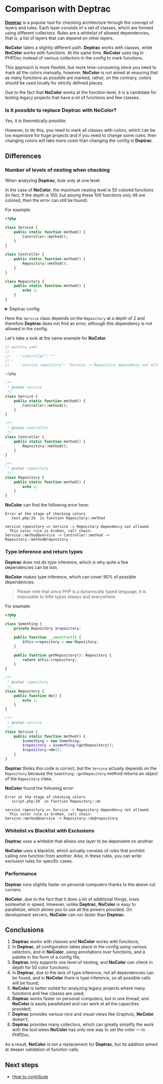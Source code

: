 # Comparison with Deptrac

[**Deptrac**](https://github.com/qossmic/deptrac) is a popular tool for checking architecture through the concept of layers and rules. Each layer consists of a set of classes, which are formed using different collectors. Rules are a whitelist of allowed dependencies, that is, a list of layers that can depend on other layers.

**NoColor** takes a slightly different path. **Deptrac** works with classes, while **NoColor** works with functions. At the same time, **NoColor** uses tag in PHPDoc instead of various collectors in the config to mark functions.

This approach is more flexible, but more time-consuming since you need to mark all the colors manually, however, **NoColor** is not aimed at ensuring that as many functions as possible are marked, rather, on the contrary, colors should be used locally for strictly defined places.

Due to the fact that **NoColor** works at the function level, it is a candidate for testing legacy projects that have a lot of functions and few classes.

### Is it possible to replace Deptrac with NoColor?

Yes, it is theoretically possible.

However, to do this, you need to mark all classes with colors, which can be too expensive for huge projects and if you need to change some rules, then changing colors will take more costs than changing the config in **Deptrac**.

## Differences

### Number of levels of nesting when checking

When analyzing **Deptrac**, look only at one level.

In the case of **NoColor**, the maximum nesting level is 50 colored functions (in fact, if the depth is 100, but among these 100 functions only 49 are colored, then the error can still be found).

For example:

```php
<?php

class Service {
    public static function method() {
        Controller::method();
    }
}

class Controller {
    public static function method() {
        Repository::method();
    }
}

class Repository {
    public static function method() {
        echo 1;
    }
}
```

<details>
  <summary>Deptrac config</summary>

  ```yaml
# depfile.yaml
paths:
  - ./
exclude_files:
  - '#.*test.*#'
layers:
  - name: Service
    collectors:
      - type: className
        regex: .*Service.*
  - name: Controller
    collectors:
      - type: className
        regex: .*Controller.*
  - name: Repository
    collectors:
      - type: className
        regex: .*Repository.*
ruleset:
  Service:
    - Controller
  Controller:
    - Repository
  ```
</details>

Here the `Service` class depends on the `Repository` at a depth of 2 and therefore **Deptrac** does not find an error, although this dependency is not allowed in the config.

Let's take a look at the same example for **NoColor**.

```php
// palette.yaml
// -
//   - "controller": ""
// -
//   - "service repository": "Service -> Repository dependency not allowed."

<?php

/**
 * @color service
 */
class Service {
    public static function method() {
        Controller::method();
    }
}

/**
 * @color controller
 */
class Controller {
    public static function method() {
        Repository::method();
    }
}

/**
 * @color repository
 */
class Repository {
    public static function method() {
        echo 1;
    }
}
```

**NoColor** can find the following error here:

```
Error at the stage of checking colors
   test.php:25  in function Repository::method

service repository => Service -> Repository dependency not allowed.
  This color rule is broken, call chain:
Service::method@service -> Controller::method -> Repository::method@repository
```

### Type inference and return types

**Deptrac** does not do type inference, which is why quite a few dependencies can be lost.

**NoColor** makes type inference, which can cover 90% of possible dependencies.

> Please note that since PHP is a dynamically typed language, it is impossible to infer types always and everywhere.

For example:

```php
<?php

class Something {
    private Repository $repository;

    public function __construct() {
        $this->repository = new Repository;
    }

    public function getRepository(): Repository {
        return $this->repository;
    }
}

/**
 * @color repository
 */
class Repository {
    public function do() {
        echo 1;
    }
}

/**
 * @color service
 */
class Service {
    public static function method() {
        $something = new Something;
        $repository = $something->getRepository();
        $repository->do();
    }
}
```

**Deptrac** thinks this code is correct, but the `Service` actually depends on the `Repository` because the `Something::getRepository` method returns an object of the `Repository` class.

**NoColor** found the following error:

```
Error at the stage of checking colors
   script.php:20  in function Repository::do

service repository => Service -> Repository dependency not allowed.
  This color rule is broken, call chain:
Service::method@service -> Repository::do@repository
```

### Whitelist vs Blacklist with Exclusions

**Deptrac** uses a whitelist that allows one layer to be dependent on another.

**NoColor** uses a blacklist, which actually consists of rules that prohibit calling one function from another. Also, in these rules, you can write exclusion rules for specific cases.

### Performance

**Deptrac** runs slightly faster on personal computers thanks to the above cut corners.

**NoColor**, due to the fact that it does a lot of additional things, loses somewhat in speed. However, unlike **Deptrac**, **NoColor** is easy to parallelize, which allows you to use all the powers provided. On development servers, **NoColor** can run faster than **Deptrac**.

## Conclusions

1. **Deptrac** works with classes and **NoColor** works with functions;
2. In **Deptrac**, all configuration takes place in the config using various selectors, and in **NoColor**, using annotations over functions, and a palette in the form of a config file;
3. **Deptrac** only supports one level of nesting, and **NoColor** can check in depth for 50 color functions;
4. In **Deptrac**, due to the lack of type inference, not all dependencies can be found, and in **NoColor** there is type inference, so all possible calls will be found;
5. **NoColor** is better suited for analyzing legacy projects where many functions and few classes are used;
6. **Deptrac** works faster on personal computers, but in one thread, and **NoColor** is easily parallelized and can work at all the capacities provided;
7. **Deptrac** provides various nice and visual views like Graphviz, **NoColor** doesn't;
8. **Deptrac** provides many collectors, which can greatly simplify the work with the tool when **NoColor** has only one way to set the color — in PHPDoc.

As a result, **NoColor** is not a replacement for **Deptrac**, but its addition aimed at deeper validation of function calls.

## Next steps

- [How to contribute](https://github.com/vkcom/nocolor/blob/master/docs/how_to_contribute.md)